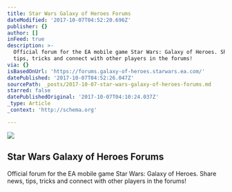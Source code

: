 ```yaml
---
title: Star Wars Galaxy of Heroes Forums
dateModified: '2017-10-07T04:52:20.696Z'
publisher: {}
author: []
inFeed: true
description: >-
  Official forum for the EA mobile game Star Wars: Galaxy of Heroes. Share news,
  tips, tricks and connect with other players in the forums!
via: {}
isBasedOnUrl: 'https://forums.galaxy-of-heroes.starwars.ea.com/'
datePublished: '2017-10-07T04:52:26.047Z'
sourcePath: _posts/2017-10-07-star-wars-galaxy-of-heroes-forums.md
starred: false
datePublishedOriginal: '2017-10-07T04:10:24.037Z'
_type: Article
_context: 'http://schema.org'

---
```

<article style=""><img src="https://us.v-cdn.net/6025736/uploads/SNG70YZ1UN0M.jpg" /><h1>Star Wars Galaxy of Heroes Forums</h1><p>Official forum for the EA mobile game Star Wars: Galaxy of Heroes. Share news, tips, tricks and connect with other players in the forums!</p></article>